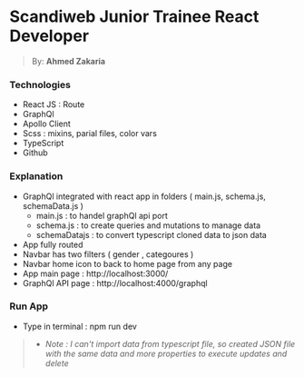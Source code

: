 # <h1> Scandiweb Junior Trainee React Developer </h1>

> By: **Ahmed Zakaria**


### Technologies
* React JS : Route
* GraphQl
* Apollo Client
* Scss : mixins, parial files, color vars
* TypeScript
* Github


### Explanation
 * GraphQl integrated with react app in folders ( main.js, schema.js, schemaData.js )
   * main.js : to handel graphQl api port
   * schema.js : to create queries and mutations to manage data
   * schemaDatajs : to convert typescript cloned data to json data
 * App fully routed 
 * Navbar has two filters ( gender , categoures )
 * Navbar home icon to back to home page from any page
 * App main page : http://localhost:3000/
 * GraphQl API page : http://localhost:4000/graphql



### Run App
 * Type in terminal : npm run dev
    
> - *Note : I can't import data from typescript file, so created JSON file with the same data and more properties to execute updates and delete*